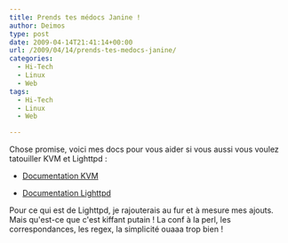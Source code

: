 ```yaml
---
title: Prends tes médocs Janine !
author: Deimos
type: post
date: 2009-04-14T21:41:14+00:00
url: /2009/04/14/prends-tes-medocs-janine/
categories:
  - Hi-Tech
  - Linux
  - Web
tags:
  - Hi-Tech
  - Linux
  - Web

---
```


Chose promise, voici mes docs pour vous aider si vous aussi vous voulez tatouiller KVM et Lighttpd :

* [Documentation KVM][1]
  
* [Documentation Lighttpd][2]

Pour ce qui est de Lighttpd, je rajouterais au fur et à mesure mes ajouts. Mais qu'est-ce que c'est kiffant putain ! La conf à la perl, les correspondances, les regex, la simplicité ouaaa trop bien !

 [1]: http://wiki.deimos.fr/KVM_:_Mise_en_place_de_KVM
 [2]: http://wiki.deimos.fr/Lighttpd_:_Installation_et_configuration_d%27une_alternative_d%27Apache
